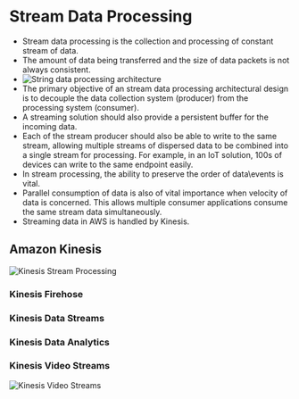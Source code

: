 # Stream Data Processing

* Stream data processing is the collection and processing of constant stream of data. 
* The amount of data being transferred and the size of data packets is not always consistent. 
* ![String data processing architecture](stream_data_processing_architecture.png)
* The primary objective of an stream data processing architectural design is to decouple the data collection system (producer) from the processing system (consumer). 
* A streaming solution should also provide a persistent buffer for the incoming data. 
* Each of the stream producer should also be able to write to the same stream, allowing multiple streams of dispersed data to be combined into a single stream for processing. For example, in an IoT solution, 100s of devices can write to the same endpoint easily. 
* In stream processing, the ability to preserve the order of data\events is vital. 
* Parallel consumption of data  is also of vital importance when velocity of data is concerned. This allows multiple consumer applications consume the same stream data simultaneously. 
* Streaming data in AWS is handled by Kinesis. 

## Amazon Kinesis

![Kinesis Stream Processing](kinesis_stream_processing.png)

### Kinesis Firehose

### Kinesis Data Streams

### Kinesis Data Analytics

### Kinesis Video Streams


![Kinesis Video Streams](kinesis_video_streams.png)